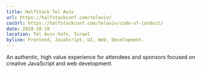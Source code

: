 ```yaml
---
title: HalfStack Tel Aviv
url: https://halfstackconf.com/telaviv/
cocUrl: https://halfstackconf.com/telaviv/code-of-conduct/
date: 2020-10-19
location: Tel Aviv-Yafo, Israel
byline: Frontend, JavaScript, UI, Web, Development.
---
```


An authentic, high value experience for attendees and sponsors focused on creative JavaScript and web development.

